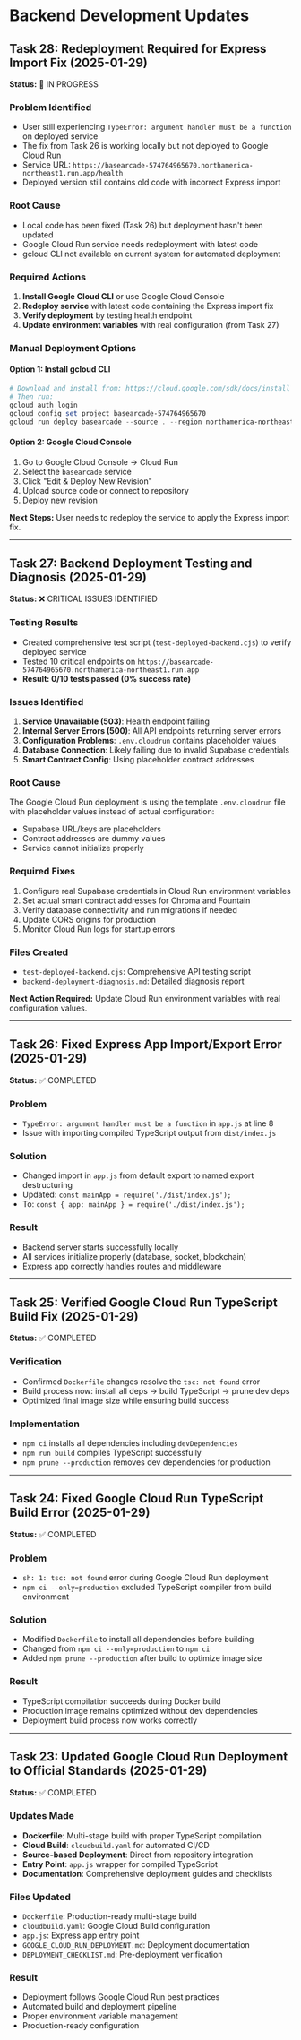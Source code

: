 # Backend Development Updates

## Task 28: Redeployment Required for Express Import Fix (2025-01-29)

**Status:** 🔄 IN PROGRESS

### Problem Identified
- User still experiencing `TypeError: argument handler must be a function` on deployed service
- The fix from Task 26 is working locally but not deployed to Google Cloud Run
- Service URL: `https://basearcade-574764965670.northamerica-northeast1.run.app/health`
- Deployed version still contains old code with incorrect Express import

### Root Cause
- Local code has been fixed (Task 26) but deployment hasn't been updated
- Google Cloud Run service needs redeployment with latest code
- gcloud CLI not available on current system for automated deployment

### Required Actions
1. **Install Google Cloud CLI** or use Google Cloud Console
2. **Redeploy service** with latest code containing the Express import fix
3. **Verify deployment** by testing health endpoint
4. **Update environment variables** with real configuration (from Task 27)

### Manual Deployment Options

#### Option 1: Install gcloud CLI
```powershell
# Download and install from: https://cloud.google.com/sdk/docs/install
# Then run:
gcloud auth login
gcloud config set project basearcade-574764965670
gcloud run deploy basearcade --source . --region northamerica-northeast1 --allow-unauthenticated
```

#### Option 2: Google Cloud Console
1. Go to Google Cloud Console → Cloud Run
2. Select the `basearcade` service
3. Click "Edit & Deploy New Revision"
4. Upload source code or connect to repository
5. Deploy new revision

**Next Steps:** User needs to redeploy the service to apply the Express import fix.

---

## Task 27: Backend Deployment Testing and Diagnosis (2025-01-29)

**Status:** ❌ CRITICAL ISSUES IDENTIFIED

### Testing Results
- Created comprehensive test script (`test-deployed-backend.cjs`) to verify deployed service
- Tested 10 critical endpoints on `https://basearcade-574764965670.northamerica-northeast1.run.app`
- **Result: 0/10 tests passed (0% success rate)**

### Issues Identified
1. **Service Unavailable (503)**: Health endpoint failing
2. **Internal Server Errors (500)**: All API endpoints returning server errors
3. **Configuration Problems**: `.env.cloudrun` contains placeholder values
4. **Database Connection**: Likely failing due to invalid Supabase credentials
5. **Smart Contract Config**: Using placeholder contract addresses

### Root Cause
The Google Cloud Run deployment is using the template `.env.cloudrun` file with placeholder values instead of actual configuration:
- Supabase URL/keys are placeholders
- Contract addresses are dummy values
- Service cannot initialize properly

### Required Fixes
1. Configure real Supabase credentials in Cloud Run environment variables
2. Set actual smart contract addresses for Chroma and Fountain
3. Verify database connectivity and run migrations if needed
4. Update CORS origins for production
5. Monitor Cloud Run logs for startup errors

### Files Created
- `test-deployed-backend.cjs`: Comprehensive API testing script
- `backend-deployment-diagnosis.md`: Detailed diagnosis report

**Next Action Required:** Update Cloud Run environment variables with real configuration values.

---

## Task 26: Fixed Express App Import/Export Error (2025-01-29)

**Status:** ✅ COMPLETED

### Problem
- `TypeError: argument handler must be a function` in `app.js` at line 8
- Issue with importing compiled TypeScript output from `dist/index.js`

### Solution
- Changed import in `app.js` from default export to named export destructuring
- Updated: `const mainApp = require('./dist/index.js');`
- To: `const { app: mainApp } = require('./dist/index.js');`

### Result
- Backend server starts successfully locally
- All services initialize properly (database, socket, blockchain)
- Express app correctly handles routes and middleware

---

## Task 25: Verified Google Cloud Run TypeScript Build Fix (2025-01-29)

**Status:** ✅ COMPLETED

### Verification
- Confirmed `Dockerfile` changes resolve the `tsc: not found` error
- Build process now: install all deps → build TypeScript → prune dev deps
- Optimized final image size while ensuring build success

### Implementation
- `npm ci` installs all dependencies including `devDependencies`
- `npm run build` compiles TypeScript successfully
- `npm prune --production` removes dev dependencies for production

---

## Task 24: Fixed Google Cloud Run TypeScript Build Error (2025-01-29)

**Status:** ✅ COMPLETED

### Problem
- `sh: 1: tsc: not found` error during Google Cloud Run deployment
- `npm ci --only=production` excluded TypeScript compiler from build environment

### Solution
- Modified `Dockerfile` to install all dependencies before building
- Changed from `npm ci --only=production` to `npm ci`
- Added `npm prune --production` after build to optimize image size

### Result
- TypeScript compilation succeeds during Docker build
- Production image remains optimized without dev dependencies
- Deployment build process now works correctly

---

## Task 23: Updated Google Cloud Run Deployment to Official Standards (2025-01-29)

**Status:** ✅ COMPLETED

### Updates Made
- **Dockerfile**: Multi-stage build with proper TypeScript compilation
- **Cloud Build**: `cloudbuild.yaml` for automated CI/CD
- **Source-based Deployment**: Direct from repository integration
- **Entry Point**: `app.js` wrapper for compiled TypeScript
- **Documentation**: Comprehensive deployment guides and checklists

### Files Updated
- `Dockerfile`: Production-ready multi-stage build
- `cloudbuild.yaml`: Google Cloud Build configuration
- `app.js`: Express app entry point
- `GOOGLE_CLOUD_RUN_DEPLOYMENT.md`: Deployment documentation
- `DEPLOYMENT_CHECKLIST.md`: Pre-deployment verification

### Result
- Deployment follows Google Cloud Run best practices
- Automated build and deployment pipeline
- Proper environment variable management
- Production-ready configuration